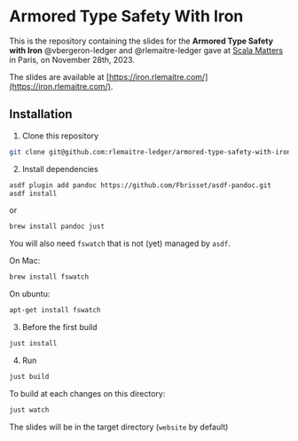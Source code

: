 # Armored Type Safety With Iron

This is the repository containing the slides for the **Armored Type Safety with Iron** @vbergeron-ledger and @rlemaitre-ledger gave at [Scala Matters](https://www.scalamatters.io/) in Paris, on November 28th, 2023.

The slides are available at [https://iron.rlemaitre.com/](https://iron.rlemaitre.com/).

## Installation

1. Clone this repository
```bash
git clone git@github.com:rlemaitre-ledger/armored-type-safety-with-iron.git
```
2. Install dependencies
```bash
asdf plugin add pandoc https://github.com/Fbrisset/asdf-pandoc.git
asdf install
```
or
```bash
brew install pandoc just
```
You will also need `fswatch` that is not (yet) managed by `asdf`.

On Mac:
```bash
brew install fswatch
```
On ubuntu:
```bash
apt-get install fswatch
```
3. Before the first build
```bash
just install
```
4. Run
```bash
just build
```
To build at each changes on this directory:
```bash
just watch
```

The slides will be in the target directory (`website` by default)
